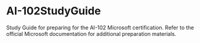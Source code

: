 # AI-102StudyGuide
Study Guide for preparing for the AI-102 Microsoft certification. Refer to the official Microsoft documentation for additional preparation materials.
